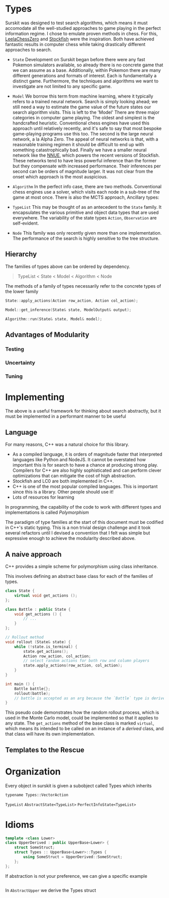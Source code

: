 

# Types

Surskit was designed to test search algorithms, which means it must accomodate all the well-studied approaches to game playing in the perfect information regime.
I chose to emulate proven methods in chess. For this, [LeelaChessZero](https://lczero.org/) and [Stockfish](https://stockfishchess.org/) were the inspiration. Both have achieved fantastic results in computer chess while taking drastically different approaches to search.

* `State`
Development on Surskit began before there were any fast Pokemon simulators available, so already there is no concrete game that we can assume as a base. Additionally, within Pokemon there are many different generations and formats of interest. Each is fundamentally a distinct game. 
Furthermore, the techniques and algorithms we want to investigate are not limited to any specific game.
* `Model`
We borrow this term from machine learning, where it typically refers to a trained neural network.
Search is simply looking ahead; we still need a way to estimate the game value of the future states our search algorithm visits. This is left to the 'Model'
There are three major categories in computer game playing. The oldest and simplest is the handcrafted heuristic. Conventional chess engines have used this approach until relatively recently, and it's safe to say that most bespoke game-playing programs use this too. The second is the large neural network, a la Alpha Zero. The appeal of neural networks is that, with a reasonable training regimen it should be difficult to end up with something catastrophically bad.  Finally we have a smaller neural network like the [NNUE](https://en.wikipedia.org/wiki/Efficiently_updatable_neural_network), which powers the recent versions of Stockfish. These networks tend to have less powerful inference than the former but they compensate with increased performance. Their inferences per second can be orders of magnitude larger.
It was not clear from the onset which approach is the most auspicious.
* `Algorithm`
In the perfect info case, there are two methods. Conventional chess engines use a solver, which visits each node in a sub-tree of the game at most once. There is also the MCTS approach, 
Ancillary types:

* `TypeList`
This may be thought of as an antecedent to the `State` family.  It encapsulates the various primitive and object data types that are used everywhere. The variability of the state types `Action`, `Observation` are self-evident. 

* `Node`
This family was only recently given more than one implementation. The performance of the search is highly sensitive to the tree structure. 

## Hierarchy

The families of types above can be ordered by dependency.

> TypeList < State < Model < Algorithm < Node

The methods of a family of types necessarily refer to the concrete types of the lower family
```cpp
State::apply_actions(Action row_action, Action col_action);

Model::get_inference(State& state, ModelOutput& output);

Algorithm::run(State& state, Model& model);
```

## Advantages of Modularity

### Testing

### Uncertainty

### Tuning

# Implementing

The above is a useful framework for thinking about search abstractly, but it must be implemented in a performant manner to be useful

## Language

For many reasons, C++ was a natural choice for this library.

* As a compiled language, it is orders of magnitude faster that interpreted languages like Python and NodeJS. It cannot be overstated how important this is for search to have a chance at producing strong play. Compilers for C++ are also highly sophisticated and can perform clever optimizations that can mitigate the cost of high abstraction.
* Stockfish and LC0 are both implemented in C++.
* C++ is one of the most popular compiled languages. This is important since this is a library. Other people should use it!
* Lots of resources for learning


In programming, the capability of the code to work with different types and implementations is called *Polymorphism*

The paradigm of type families at the start of this document must be codified in C++'s static typing. This is a non trivial design challenge and it took several refactors until I devised a convention that I felt was simple but expressive enough to achieve the modularity described above.

## A naive approach

C++ provides a simple scheme for polymorphism using class inheritance.

This involves defining an abstract base class for each of the families of types.

```cpp
class State {
	virtual void get_actions ();
};

class Battle : public State {
	void get_actions () {
		// ...
	}
};

// Rollout method 
void rollout (State& state) {
	while (!state.is_terminal) {
		state.get_actions();
		Action row_action, col_action;
		// select random actions for both row and column players
		state.apply_actions(row_action, col_action);
	}
}

int main () {
	Battle battle{};
	rollout(battle);
	// battle is accepted as an arg because the `Battle` type is derived from the `State` type
}
```
This pseudo code demonstrates how the random rollout process, which is used in the Monte Carlo model, could be implemented so that it applies to any state. 
The `get_actions` method of the base class is marked `virtual`, which means its intended to be called on an instance of a *derived* class, and that class will have its own implementation.

## Templates to the Rescue

# Organization

Every object in surskit is given a subobject called Types which inherits

`typename Types::VectorAction`

`TypeList`
`AbstractState<TypeList>`
`PerfectInfoState<TypeList>`


# Idioms


```cpp
template <class Lower>
class UpperDerived : public UpperBase<Lower> {
    struct SomeStruct;
    struct Types :: UpperBase<Lower>::Types {
        using SomeStruct = UpperDerived::SomeStruct;
    };
};
```
If abstraction is not your preference, we can give a specific example

```cpp
```
In `AbstractUpper` we derive the Types struct
